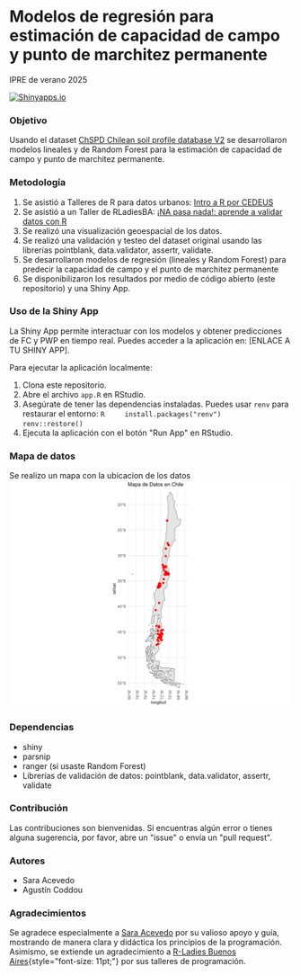 # Modelos de regresión para estimación de capacidad de campo y punto de marchitez permanente

IPRE de verano 2025

[![Shinyapps.io](https://img.shields.io/badge/Shinyapps.io-Online-green)](https://acoddou.shinyapps.io/fc_pwp_chile/)

### Objetivo

Usando el dataset [ChSPD Chilean soil profile database V2](https://zenodo.org/records/13870760) se desarrollaron modelos lineales y de Random Forest para la estimación de capacidad de campo y punto de marchitez permanente.

### Metodología

1.  Se asistió a Talleres de R para datos urbanos: [Intro a R por CEDEUS](https://github.com/Saryace/intro_r_cedeus)
2.  Se asistió a un Taller de RLadiesBA: [¡NA pasa nada!: aprende a validar datos con R](https://mcnanton.github.io/RladiesBA-TallerValidacionDatos/)
3.  Se realizó una visualización geoespacial de los datos.
4.  Se realizó una validación y testeo del dataset original usando las librerías pointblank, data.validator, assertr, validate.
5.  Se desarrollaron modelos de regresión (lineales y Random Forest) para predecir la capacidad de campo y el punto de marchitez permanente
6.  Se disponibilizaron los resultados por medio de código abierto (este repositorio) y una Shiny App.

### Uso de la Shiny App

La Shiny App permite interactuar con los modelos y obtener predicciones de FC y PWP en tiempo real. Puedes acceder a la aplicación en: [ENLACE A TU SHINY APP].

Para ejecutar la aplicación localmente:

1.  Clona este repositorio.
2.  Abre el archivo `app.R` en RStudio.
3.  Asegúrate de tener las dependencias instaladas. Puedes usar `renv` para restaurar el entorno: `R     install.packages("renv")     renv::restore()`
4.  Ejecuta la aplicación con el botón "Run App" en RStudio.

### Mapa de datos

Se realizo un mapa con la ubicacion de los datos ![Mapa de Chile](images/mapa_chile.jpg)

### Dependencias

-   shiny
-   parsnip
-   ranger (si usaste Random Forest)
-   Librerías de validación de datos: pointblank, data.validator, assertr, validate

### Contribución

Las contribuciones son bienvenidas. Si encuentras algún error o tienes alguna sugerencia, por favor, abre un "issue" o envía un "pull request".

### Autores

-   Sara Acevedo
-   Agustín Coddou

### Agradecimientos

Se agradece especialmente a [Sara Acevedo](%5BSaryace%20(Sara%20Acevedo)%5D(https://github.com/Saryace)) por su valioso apoyo y guía, mostrando de manera clara y didáctica los principios de la programación. Asimismo, se extiende un agradecimiento a [R-Ladies Buenos Aires](#0){style="font-size: 11pt;"} por sus talleres de programación.

